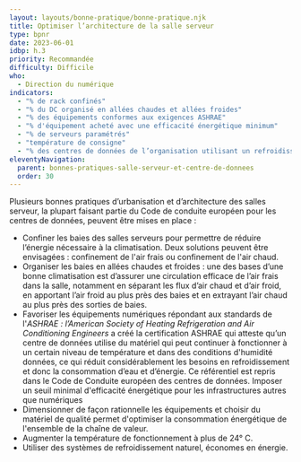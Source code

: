 ```yaml
---
layout: layouts/bonne-pratique/bonne-pratique.njk
title: Optimiser l’architecture de la salle serveur
type: bpnr
date: 2023-06-01
idbp: h.3
priority: Recommandée
difficulty: Difficile
who:
  - Direction du numérique
indicators:
  - "% de rack confinés"
  - "% du DC organisé en allées chaudes et allées froides"
  - "% des équipements conformes aux exigences ASHRAE"
  - "% d'équipement acheté avec une efficacité énergétique minimum"
  - "% de serveurs paramétrés"
  - "température de consigne"
  - "% des centres de données de l’organisation utilisant un refroidissement naturel"
eleventyNavigation:
  parent: bonnes-pratiques-salle-serveur-et-centre-de-donnees
  order: 30
---
```


Plusieurs bonnes pratiques d’urbanisation et d’architecture des salles serveur, la plupart faisant partie du Code de conduite européen pour les centres de données, peuvent être mises en place :

* Confiner les baies des salles serveurs pour permettre de réduire l’énergie nécessaire à la climatisation. Deux solutions peuvent être envisagées : confinement de l'air frais ou confinement de l'air chaud.
* Organiser les baies en allées chaudes et froides : une des bases d’une bonne climatisation est d’assurer une circulation efficace de l’air frais dans la salle, notamment en séparant les flux d’air chaud et d’air froid, en apportant l’air froid au plus près des baies et en extrayant l’air chaud au plus près des sorties de baies.
* Favoriser les équipements numériques répondant aux standards de l'_ASHRAE : l’American Society of Heating Refrigeration and Air Conditioning Engineers_ a créé la certification ASHRAE qui atteste qu’un centre de données utilise du matériel qui peut continuer à fonctionner à un certain niveau de température et dans des conditions d'humidité données, ce qui réduit considérablement les besoins en refroidissement et donc la consommation d’eau et d’énergie. Ce référentiel est repris dans le Code de Conduite européen des centres de données. Imposer un seuil minimal d'efficacité énergétique pour les infrastructures autres que numériques
* Dimensionner de façon rationnelle les équipements et choisir du matériel de qualité permet d'optimiser la consommation énergétique de l'ensemble de la chaîne de valeur.
* Augmenter la température de fonctionnement à plus de 24° C.
* Utiliser des systèmes de refroidissement naturel, économes en énergie.
